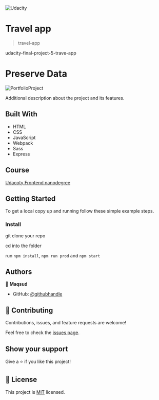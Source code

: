 ![Udacity](https://img.shields.io/badge/Udacity-grey?style=for-the-badge&logo=udacity&logoColor=15B8E6)

# Travel app

> travel-app

udacity-final-project-5-trave-app

# Preserve Data

![PortfolioProject](https://i.ibb.co/88smKTS/Tourian-3.png)

Additional description about the project and its features.

## Built With

- HTML
- CSS
- JavaScript
- Webpack
- Sass
- Express

## Course

[Udacoty Frontend nanodegree](https://www.udacity.com/course/front-end-web-developer-nanodegree--nd0011)

## Getting Started

To get a local copy up and running follow these simple example steps.



### Install

git clone your repo

cd into the folder

run `npm install`, `npm run prod` and `npm start`

## Authors

👤 **Maqsud**

- GitHub: [@githubhandle](https://github.com/maqsudtolipov)


## 🤝 Contributing

Contributions, issues, and feature requests are welcome!

Feel free to check the [issues page](https://github.com/maqsudtolipov/travel-app/issues).

## Show your support

Give a ⭐️ if you like this project!

## 📝 License

This project is [MIT](./MIT.md) licensed.
